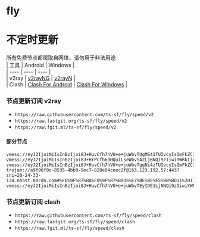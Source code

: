 # fly
# 不定时更新
所有免费节点都爬取自网络，请勿用于非法用途  
|  工具  | Android  | Windows  |  
|  ----  | ----   | ----  |  
| v2ray  | [v2rayNG](https://github.com/2dust/v2rayNG/releases) | [v2rayN](https://github.com/2dust/v2rayN/releases) |  
| Clash  | [Clash For Android](https://github.com/Kr328/ClashForAndroid/releases) | [Clash For Windows](https://github.com/Fndroid/clash_for_windows_pkg/releases) | 
  
### 节点更新订阅  v2ray
- `https://raw.githubusercontent.com/ts-sf/fly/speed/v2`  
- `https://raw.fastgit.org/ts-sf/fly/speed/v2`  
- `https://raw.fgit.ml/ts-sf/fly/speed/v2`  
#### 部分节点  
``` 
vmess://eyJ2IjoiMiIsInBzIjoi8J+HuvCfh7hVU+e+juWbvTUgMS41TUIvcyIsImFkZCI6IjIzLjIyNC4xNS4xODEiLCJwb3J0IjoiNTAwMDIiLCJpZCI6IjQxODA0OGFmLWEyOTMtNGI5OS05YjBjLTk4Y2EzNTgwZGQyNCIsImFpZCI6IjY0Iiwic2N5IjoiYXV0byIsIm5ldCI6InRjcCIsInR5cGUiOiJub25lIiwiaG9zdCI6IiIsInBhdGgiOiIvIiwidGxzIjoiIiwic25pIjoiIiwidGVzdF9uYW1lIjoiVVPnvo7lm701In0=
vmess://eyJ2IjoiMiIsInBzIjoi8J+HrPCfh6dHQuiLseWbvSA2LjBNQi9zIiwiYWRkIjoidWsyMS51bGlmZWFpLmNvbSIsInBvcnQiOiI0NDMiLCJpZCI6IjY2MDM2ZmFkLWE1OWEtNDcwZS04ZDI4LTg1NDE2OGY4ZTBhZiIsImFpZCI6IjAiLCJzY3kiOiJhdXRvIiwibmV0Ijoid3MiLCJ0eXBlIjoibm9uZSIsImhvc3QiOiJ1azIxLnVsaWZlYWkuY29tIiwicGF0aCI6Ii9zd29vbGUiLCJ0bHMiOiJ0bHMiLCJzbmkiOiIiLCJ0ZXN0X25hbWUiOiJHQuiLseWbvSJ9
vmess://eyJ2IjoiMiIsInBzIjoi8J+HuvCfh7hVU+e+juWbvTggNi4zTUIvcyIsImFkZCI6IjIzLjIyNC4xOTAuMjI2IiwicG9ydCI6IjU4MDIyIiwiaWQiOiI0MTgwNDhhZi1hMjkzLTRiOTktOWIwYy05OGNhMzU4MGRkMjQiLCJhaWQiOiI2NCIsInNjeSI6ImF1dG8iLCJuZXQiOiJ0Y3AiLCJ0eXBlIjoibm9uZSIsImhvc3QiOiIxNzMuMjQ5LjE5OS4yNyIsInBhdGgiOiIvdmlkZW8iLCJ0bHMiOiIiLCJzbmkiOiIiLCJ0ZXN0X25hbWUiOiJVU+e+juWbvTgifQ==
trojan://a9f96f0c-8535-4bb0-9ec7-828e84ceec2f@163.123.192.57:443?sni=20-24-33-134.nhost.00cdn.com#%F0%9F%87%BA%F0%9F%87%B8US%E7%BE%8E%E5%9B%BD11%2017.9MB%2Fs
vmess://eyJ2IjoiMiIsInBzIjoi8J+HuvCfh7hVU+e+juWbvTEyIDE1LjNNQi9zIiwiYWRkIjoiMTM3LjE3NS4xLjYiLCJwb3J0IjoiNTM0MDMiLCJpZCI6IjQxODA0OGFmLWEyOTMtNGI5OS05YjBjLTk4Y2EzNTgwZGQyNCIsImFpZCI6IjY0Iiwic2N5IjoiYXV0byIsIm5ldCI6InRjcCIsInR5cGUiOiJub25lIiwiaG9zdCI6IiIsInBhdGgiOiIvdm1lc3N3cyIsInRscyI6IiIsInNuaSI6IiIsInRlc3RfbmFtZSI6IlVT576O5Zu9MTIifQ==
```
### 节点更新订阅  clash
- `https://raw.githubusercontent.com/ts-sf/fly/speed/clash`  
- `https://raw.fastgit.org/ts-sf/fly/speed/clash`  
- `https://raw.fgit.ml/ts-sf/fly/speed/clash`  


